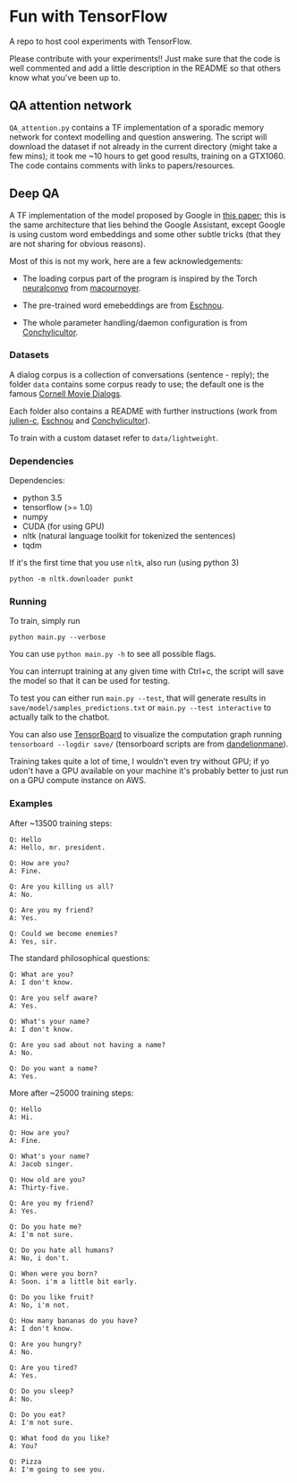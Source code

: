 # Fun with TensorFlow

A repo to host cool experiments with TensorFlow.

Please contribute with your experiments!!
Just make sure that the code is well commented and add a little description in the README so that others know what you've been up to.

## QA attention network

`QA_attention.py` contains a TF implementation of a sporadic memory network for context modelling and question answering. The script will download the dataset if not already in the current directory (might take a few mins); it took me ~10 hours to get good results, training on a GTX1060. The code contains comments with links to papers/resources.

## Deep QA

A TF implementation of the model proposed by Google in [this paper](http://arxiv.org/abs/1506.05869); this is the same architecture that lies behind the Google Assistant, except Google is using custom word embeddings and some other subtle tricks (that they are not sharing for obvious reasons).

Most of this is not my work, here are a few acknowledgements:

- The loading corpus part of the program is inspired by the Torch [neuralconvo](https://github.com/macournoyer/neuralconvo) from [macournoyer](https://github.com/macournoyer).

- The pre-trained word emebeddings are from [Eschnou](https://github.com/eschnou).

- The whole parameter handling/daemon configuration is from [Conchylicultor](https://github.com/Conchylicultor).

### Datasets

A dialog corpus is a collection of conversations (sentence - reply); the folder `data` contains some corpus ready to use; the default one is the famous [Cornell Movie Dialogs](http://www.cs.cornell.edu/~cristian/Cornell_Movie-Dialogs_Corpus.html).

Each folder also contains a README with further instructions (work from [julien-c](https://github.com/julien-c), [Eschnou](https://github.com/eschnou) and [Conchylicultor](https://github.com/Conchylicultor)).

To train with a custom dataset refer to `data/lightweight`.

### Dependencies

Dependencies:
* python 3.5
* tensorflow (>= 1.0)
* numpy
* CUDA (for using GPU)
* nltk (natural language toolkit for tokenized the sentences)
* tqdm

If it's the first time that you use `nltk`, also run (using python 3)
```
python -m nltk.downloader punkt
```

### Running

To train, simply run
```
python main.py --verbose
```

You can use `python main.py -h` to see all possible flags.

You can interrupt training at any given time with Ctrl+c, the script will save the model so that it can be used for testing.

To test you can either run `main.py --test`, that will generate results in `save/model/samples_predictions.txt` or `main.py --test interactive` to actually talk to the chatbot.

You can also use [TensorBoard](https://www.tensorflow.org/how_tos/summaries_and_tensorboard/) to visualize the computation graph running `tensorboard --logdir save/` (tensorboard scripts are from [dandelionmane](https://github.com/dandelionmane)).

Training takes quite a lot of time, I wouldn't even try without GPU; if yo udon't have a GPU available on your machine it's probably better to just run on a GPU compute instance on AWS.

### Examples

After ~13500 training steps:
```
Q: Hello
A: Hello, mr. president.

Q: How are you?
A: Fine.

Q: Are you killing us all?
A: No.

Q: Are you my friend?
A: Yes.

Q: Could we become enemies?
A: Yes, sir.
```

The standard philosophical questions:
```
Q: What are you?
A: I don't know.

Q: Are you self aware?
A: Yes.

Q: What's your name?
A: I don't know.

Q: Are you sad about not having a name?
A: No.

Q: Do you want a name?
A: Yes.
```

More after ~25000 training steps:
```
Q: Hello
A: Hi.

Q: How are you?
A: Fine.

Q: What's your name?
A: Jacob singer.

Q: How old are you?
A: Thirty-five.

Q: Are you my friend?
A: Yes.

Q: Do you hate me?
A: I'm not sure.

Q: Do you hate all humans?
A: No, i don't.

Q: When were you born?
A: Soon. i'm a little bit early.
```

```
Q: Do you like fruit?
A: No, i'm not.

Q: How many bananas do you have?
A: I don't know.

Q: Are you hungry?
A: No.

Q: Are you tired?
A: Yes.

Q: Do you sleep?
A: No.

Q: Do you eat?
A: I'm not sure.

Q: What food do you like?
A: You?

Q: Pizza
A: I'm going to see you.
```
